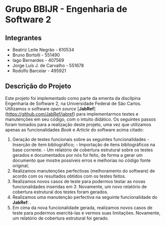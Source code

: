 # Grupo BBIJR - Engenharia de Software 2

## Integrantes

* Beatriz Leite Negrão - 610534
* Bruno Bortolli - 551490
* Iago Bernardes - 407569
* Jorge Luís J. de Carvalho - 551678
* Rodolfo Barcelar - 495921

## Descrição do Projeto
Este projeto foi implementado como parte da ementa da discilpina Engenharia de Software 2, na Universidade Federal de São Carlos.
Utilizamos o software *open source* [**JabRef**] (https://github.com/JabRef/jabref) para implementarmos testes e manutenções em seu código, com o intuito didático. Os seguintes passos foram tomados para a realização deste projeto, uma vez que utilizamos apenas as funcionalidades *Book* e *Article* do software acima citado:
  1. Geração de testes funcionais sobre as seguintes funcionalidades 
    - Inserção de item bibliográfico; 
    - Importação de ítens bibliográficos na base corrente. 
    - Um relatório de cobertura estrutural sobre os testes gerados e documentados por nós foi feito, de forma a gerar um documento que mostre possíveis erros e melhorias no código fonte original;
  2. Realizamos manutenções perfectivas (melhoramento do software) de acordo com os resultados obtidos com os testes feitos.
  3. Realizamos novos casos de teste para podermos testar as novas funcionalidades inseridas em *3*. Novamente, um novo relatório de cobertura estrutural dos testes foram gerados.
  4. Realizamos uma manutenção perfectiva na seguinte funcionalidade do **JabRef**: .
  5. Em cima da nova funcionalidade gerada, realizamos novos casos de teste para podermos exercitá-las e vermos suas limitações. Novamente, um relatório de cobertura estrutural foi gerado.

